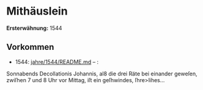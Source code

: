 # Mithäuslein

**Ersterwähnung:** 1544

## Vorkommen
- 1544: [jahre/1544/README.md](../jahre/1544/README.md) – :

Sonnabends Decollationis Johannis, al8 die drei Räte
bei einander geweſen, zwiſhen 7 und 8 Uhr vor Mittag,
iſt ein geſhwindes, ſhre>lihes...
